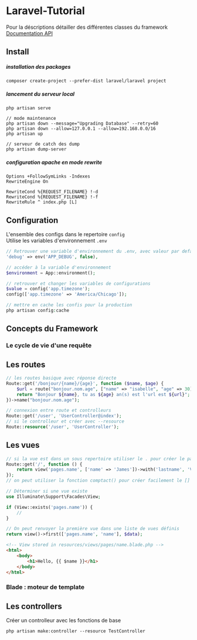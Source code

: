 # Laravel-Tutorial

Pour la déscriptions détailler des différentes classes du framework
[Documentation API](https://laravel.com/api/5.7/)

## Install

##### installation des packages
```
composer create-project --prefer-dist laravel/laravel project
```

##### lancement du serveur local
```
php artisan serve

// mode maintenance
php artisan down --message="Upgrading Database" --retry=60
php artisan down --allow=127.0.0.1 --allow=192.168.0.0/16
php artisan up

// serveur de catch des dump
php artisan dump-server
```

##### configuration apache en mode rewrite
```
Options +FollowSymLinks -Indexes
RewriteEngine On

RewriteCond %{REQUEST_FILENAME} !-d
RewriteCond %{REQUEST_FILENAME} !-f
RewriteRule ^ index.php [L]
```

## Configuration

L'ensemble des configs dans le repertoire ```config```       
Utilise les variables d'environnement ```.env```     

```php
// Retrouver une variable d'environnement du .env, avec valeur par defaut en deuxieme param
'debug' => env('APP_DEBUG', false),

// accéder à la variable d'environnement
$environment = App::environment();

// retrouver et changer les variables de configurations
$value = config('app.timezone');
config(['app.timezone' => 'America/Chicago']);

// mettre en cache les confis pour la production
php artisan config:cache
```

## Concepts du Framework

### Le cycle de vie d'une requête

## Les routes

```php
// les routes basique avec réponse directe
Route::get('/bonjour/{name}/{age}', function ($name, $age) {
    $url = route("bonjour.nom.age", ["name" => "isabelle", "age" => 30]);
    return "Bonjour ${name}, tu as ${age} an(s) est l'url est ${url}";
})->name("bonjour.nom.age");

// connexion entre route et controlleurs
Route::get('/user', 'UserController@index');
// si le controlleur et créer avec --resource
Route::resource('/user', 'UserController');
```

## Les vues

```php
// si la vue est dans un sous repertoire utiliser le . pour créer le path
Route::get('/', function () {
    return view('pages.name', ['name' => 'James'])->with('lastname', 'Victoria');
});
// on peut utiliser la fonction comptact() pour créer facilement le [] de data

// Déterminer si une vue existe
use Illuminate\Support\Facades\View;

if (View::exists('pages.name')) {
    //
}

// On peut renvoyer la première vue dans une liste de vues définis
return view()->first(['pages.name', 'name'], $data);
```

```html
<!-- View stored in resources/views/pages/name.blade.php -->
<html>
    <body>
        <h1>Hello, {{ $name }}</h1>
    </body>
</html>
```

### Blade : moteur de template

## Les controllers

Créer un controlleur avec les fonctions de base
```
php artisan make:controller --resource TestController
```

